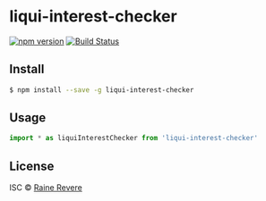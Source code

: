 # liqui-interest-checker
[![npm version](https://img.shields.io/npm/v/liqui-interest-checker.svg)](https://npmjs.org/package/liqui-interest-checker)
[![Build Status](https://travis-ci.org/raineorshine/liqui-interest-checker.svg?branch=master)](https://travis-ci.org/raineorshine/liqui-interest-checker)



## Install

```sh
$ npm install --save -g liqui-interest-checker
```

## Usage

```js
import * as liquiInterestChecker from 'liqui-interest-checker'
```

## License

ISC © [Raine Revere](https://github.com/raineorshine)
